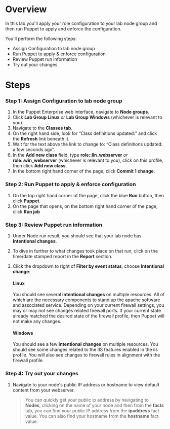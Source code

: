# Overview

In this lab you'll apply your role configuration to your lab node group and then run Puppet to apply and enforce the configuration.

You'll perform the following steps:

* Assign Configuration to lab node group
* Run Puppet to apply & enforce configuration
* Review Puppet run information
* Try out your changes

# Steps

### Step 1: Assign Configuration to lab node group

1. In the Puppet Enterprise web interface, navigate to **Node groups**.
2. Click **Lab Group Linux** _or_ **Lab Group Windows** (whichever is relevant to you).
3. Navigate to the **Classes tab**.
4. On the right hand side, look for “Class definitions updated:” and click the **Refresh** link beneath it.
5. Wait for the text above the link to change to: “Class definitions updated: a few seconds ago”.
6. In the **Add new class** field, type **role::lin_webserver** _or_ **role::win_webserver** (whichever is relevant to you), click on this profile, then click **Add new class**.
7. In the bottom right hand corner of the page, click **Commit 1 change**.

### Step 2: Run Puppet to apply & enforce configuration

1. On the top right hand corner of the page, click the blue **Run** button, then click **Puppet**.
2. On the page that opens, on the bottom right hand corner of the page, click **Run job**

### Step 3: Review Puppet run information

1. Under Node run result, you should see that your lab node has **Intentional changes**.
2. To dive in further to what changes took place on that run, click on the time/date stamped report in the **Report** section.
3. Click the dropdown to right of **Filter by event status**, choose **Intentional change**:

    #### Linux

    You should see several **intentional changes** on multiple resources. All of which are the necessary components to stand up the apache software and associated service. Depending on your current firewall settings, you may or may not see changes related firewall ports. If your current state already matched the desired state of the firewall profile, then Puppet will not make any changes.

    #### Windows

    You should see a few **intentional changes** on multiple resources. You should see some changes related to the IIS features enabled in the iis profile. You will also see changes to firewall rules in alignment with the firewall profile.


### Step 4: Try out your changes

1. Navigate to your node's public IP address or hostname to view default content from your webserver.

    > You can quickly get your public ip address by navigating to **Nodes**, clicking on the name of your node and then from the **facts** tab, you can find your public IP address from the **ipaddress** fact value. You can also find your hostname from the **hostname** fact value.